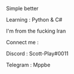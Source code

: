 Simple better 

Learning : Python & C#

I'm from the fucking Iran

Connect me : 

Discord : Scott-Play#0011

Telegram : Mppbe

